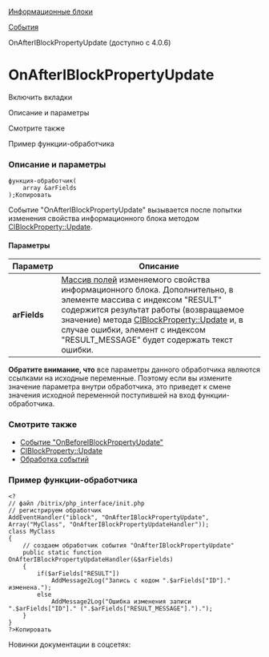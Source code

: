 [Информационные блоки](/api_help/iblock/index.php)

[События](/api_help/iblock/events/index.php)

OnAfterIBlockPropertyUpdate (доступно с 4.0.6)

OnAfterIBlockPropertyUpdate
===========================

Включить вкладки

Описание и параметры

Смотрите также

Пример функции-обработчика

### Описание и параметры

```
функция-обработчик(
	array &arFields
);Копировать
```

Событие "OnAfterIBlockPropertyUpdate" вызывается после попытки изменения свойства информационного блока методом [CIBlockProperty::Update](/api_help/iblock/classes/ciblockproperty/update.php).

#### Параметры

| Параметр | Описание |
| --- | --- |
| **arFields** | [Массив полей](/api_help/iblock/fields.php#fproperty) изменяемого свойства информационного блока. Дополнительно, в элементе массива с индексом "RESULT" содержится результат работы (возвращаемое значение) метода [CIBlockProperty::Update](/api_help/iblock/classes/ciblockproperty/update.php) и, в случае ошибки, элемент с индексом "RESULT\_MESSAGE" будет содержать текст ошибки. |

**Обратите внимание, что** все параметры данного обработчика являются ссылками на исходные переменные. Поэтому если вы измените значение параметра внутри обработчика, это приведет к смене значения исходной переменной поступившей на вход функции-обработчика.

### Смотрите также

* [Событие "OnBeforeIBlockPropertyUpdate"](/api_help/iblock/events/onbeforeiblockpropertyupdate.php)
* [CIBlockProperty::Update](/api_help/iblock/classes/ciblockproperty/update.php)
* [Обработка событий](http://dev.1c-bitrix.ru/learning/course/index.php?COURSE_ID=43&LESSON_ID=3493)

### Пример функции-обработчика

```
<?
// файл /bitrix/php_interface/init.php
// регистрируем обработчик
AddEventHandler("iblock", "OnAfterIBlockPropertyUpdate", Array("MyClass", "OnAfterIBlockPropertyUpdateHandler"));
class MyClass
{
	// создаем обработчик события "OnAfterIBlockPropertyUpdate"
	public static function OnAfterIBlockPropertyUpdateHandler(&$arFields)
	{
		if($arFields["RESULT"])
			AddMessage2Log("Запись с кодом ".$arFields["ID"]." изменена.");
		else
			AddMessage2Log("Ошибка изменения записи ".$arFields["ID"]." (".$arFields["RESULT_MESSAGE"].").");
	}
}
?>Копировать
```

Новинки документации в соцсетях: